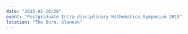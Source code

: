 ```yaml
---
date: "2015-01-26/28"
event: "Postgraduate Intra-disciplinary Mathematics Symposium 2015"
location: "The Burn, Glenesk"
---
```

